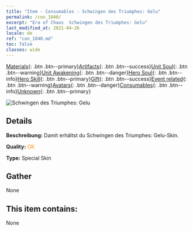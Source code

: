 ```yaml
---
title: "Item - Consumables - Schwingen des Triumphes: Gelu"
permalink: /con_1040/
excerpt: "Era of Chaos  Schwingen des Triumphes: Gelu"
last_modified_at: 2021-04-26
locale: de
ref: "con_1040.md"
toc: false
classes: wide
---
```

 [Materials](/ItemsDE/){: .btn .btn--primary}[Artifacts](/ItemsDE/Artifacts/){: .btn .btn--success}[Unit Soul](/ItemsDE/UnitSoul/){: .btn .btn--warning}[Unit Awakening](/ItemsDE/UnitAwakening/){: .btn .btn--danger}[Hero Soul](/ItemsDE/HeroSoul/){: .btn .btn--info}[Hero Skill](/ItemsDE/HeroSkill/){: .btn .btn--primary}[Gift](/ItemsDE/Gift/){: .btn .btn--success}[Event related](/ItemsDE/Events/){: .btn .btn--warning}[Avatars](/ItemsDE/Avatars/){: .btn .btn--danger}[Consumables](/ItemsDE/Consumables/){: .btn .btn--info}[Unknown](/ItemsDE/Unknown/){: .btn .btn--primary}

 ![Schwingen des Triumphes: Gelu](/images/h/h_Gelu9.jpg)

## Details
 **Beschreibung:** Damit erhältst du Schwingen des Triumphes: Gelu-Skin.

 **Quality:** <span style="color: #FF8C00">OK</span>

 **Type:** Special Skin

## Gather

  None

## This item contains:

  None

